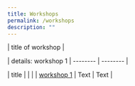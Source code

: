 ```yaml
---
title: Workshops
permalink: /workshops
description: ""
---
```



| title of workshop |

| details: workshop 1  | -------- | -------- |

| title   |     |      |
| [workshop 1](workshop)     | Text     | Text     |

